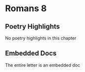 # Romans 8

## Poetry Highlights

No poetry highlights in this chapter

## Embedded Docs

The entire letter is an embedded doc

